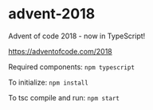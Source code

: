 # advent-2018
Advent of code 2018 - now in TypeScript!

https://adventofcode.com/2018

Required components:
`
npm
typescript
`

To initialize:
``npm install``

To tsc compile and run:
``npm start``
